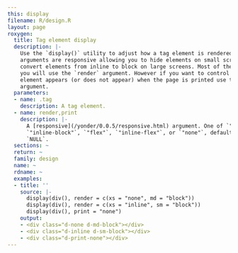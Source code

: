 ```yaml
---
this: display
filename: R/design.R
layout: page
roxygen:
  title: Tag element display
  description: |-
    Use the `display()` utility to adjust how a tag element is rendered. All
    arguments are responsive allowing you to hide elements on small screens or
    convert elements from inline to block on large screens. Most of the time
    you will use the `render` argument. However if you want to control how an
    element appears (or does not appear) when the page is printed use the `print`
    argument.
  parameters:
  - name: .tag
    description: A tag element.
  - name: render,print
    description: |-
      A [responsive](/yonder/0.0.5/responsive.html) argument. One of `"inline"`, `"block"`,
      `"inline-block"`, `"flex"`, `"inline-flex"`, or `"none"`, defaults to
      `NULL`.
  sections: ~
  return: ~
  family: design
  name: ~
  rdname: ~
  examples:
  - title: ''
    source: |-
      display(div(), render = c(xs = "none", md = "block"))
      display(div(), render = c(xs = "inline", sm = "block"))
      display(div(), print = "none")
    output:
    - <div class="d-none d-md-block"></div>
    - <div class="d-inline d-sm-block"></div>
    - <div class="d-print-none"></div>
---
```

